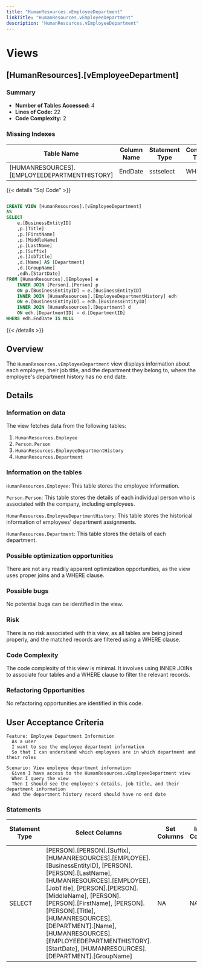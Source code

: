 ```yaml
---
title: "HumanResources.vEmployeeDepartment"
linkTitle: "HumanResources.vEmployeeDepartment"
description: "HumanResources.vEmployeeDepartment"
---
```


# Views

## [HumanResources].[vEmployeeDepartment]
### Summary


- **Number of Tables Accessed:** 4
- **Lines of Code:** 22
- **Code Complexity:** 2
### Missing Indexes

| Table Name | Column Name | Statement Type | Condition Type |
|---|---|---|---|
| [HUMANRESOURCES].[EMPLOYEEDEPARTMENTHISTORY]| EndDate | sstselect | WHERE |



{{< details "Sql Code" >}}
```sql

CREATE VIEW [HumanResources].[vEmployeeDepartment] 
AS 
SELECT 
    e.[BusinessEntityID] 
    ,p.[Title] 
    ,p.[FirstName] 
    ,p.[MiddleName] 
    ,p.[LastName] 
    ,p.[Suffix] 
    ,e.[JobTitle]
    ,d.[Name] AS [Department] 
    ,d.[GroupName] 
    ,edh.[StartDate] 
FROM [HumanResources].[Employee] e
	INNER JOIN [Person].[Person] p
	ON p.[BusinessEntityID] = e.[BusinessEntityID]
    INNER JOIN [HumanResources].[EmployeeDepartmentHistory] edh 
    ON e.[BusinessEntityID] = edh.[BusinessEntityID] 
    INNER JOIN [HumanResources].[Department] d 
    ON edh.[DepartmentID] = d.[DepartmentID] 
WHERE edh.EndDate IS NULL

```
{{< /details >}}
## Overview
The `HumanResources.vEmployeeDepartment` view displays information about each employee, their job title, and the department they belong to, where the employee's department history has no end date.

## Details

### Information on data

The view fetches data from the following tables:

1. `HumanResources.Employee`
2. `Person.Person`
3. `HumanResources.EmployeeDepartmentHistory`
4. `HumanResources.Department`

### Information on the tables

`HumanResources.Employee`: This table stores the employee information.

`Person.Person`: This table stores the details of each individual person who is associated with the company, including employees.

`HumanResources.EmployeeDepartmentHistory`: This table stores the historical information of employees' department assignments.

`HumanResources.Department`: This table stores the details of each department.

### Possible optimization opportunities

There are not any readily apparent optimization opportunities, as the view uses proper joins and a WHERE clause.

### Possible bugs

No potential bugs can be identified in the view.

### Risk

There is no risk associated with this view, as all tables are being joined properly, and the matched records are filtered using a WHERE clause.

### Code Complexity

The code complexity of this view is minimal. It involves using INNER JOINs to associate four tables and a WHERE clause to filter the relevant records.

### Refactoring Opportunities

No refactoring opportunities are identified in this code.

## User Acceptance Criteria

```gherkin
Feature: Employee Department Information
  As a user
  I want to see the employee department information
  So that I can understand which employees are in which department and their roles

Scenario: View employee department information
  Given I have access to the HumanResources.vEmployeeDepartment view
  When I query the view
  Then I should see the employee's details, job title, and their department information
  And the department history record should have no end date
```

### Statements

| Statement Type | Select Columns | Set Columns | Insert Columns | Joins Columns | Where Columns | Order By Columns | Group By Columns | Having Columns | Table Name |
|---|---|---|---|---|---|---|---|---|---|
| SELECT | [PERSON].[PERSON].[Suffix], [HUMANRESOURCES].[EMPLOYEE].[BusinessEntityID], [PERSON].[PERSON].[LastName], [HUMANRESOURCES].[EMPLOYEE].[JobTitle], [PERSON].[PERSON].[MiddleName], [PERSON].[PERSON].[FirstName], [PERSON].[PERSON].[Title], [HUMANRESOURCES].[DEPARTMENT].[Name], [HUMANRESOURCES].[EMPLOYEEDEPARTMENTHISTORY].[StartDate], [HUMANRESOURCES].[DEPARTMENT].[GroupName] | NA | NA | [HUMANRESOURCES].[EMPLOYEE].[BusinessEntityID], [HUMANRESOURCES].[DEPARTMENT].[DepartmentID], [HUMANRESOURCES].[EMPLOYEEDEPARTMENTHISTORY].[DepartmentID], [PERSON].[PERSON].[BusinessEntityID], [HUMANRESOURCES].[EMPLOYEEDEPARTMENTHISTORY].[BusinessEntityID] | [HUMANRESOURCES].[EMPLOYEEDEPARTMENTHISTORY].EndDate |  |  |  | [HumanResources].[Employee], [HumanResources].[Department], [HumanResources].[EmployeeDepartmentHistory], [Person].[Person] |

